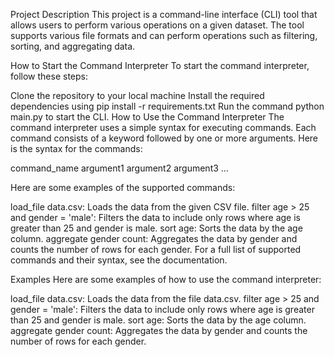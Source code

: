 Project Description
This project is a command-line interface (CLI) tool that allows users to perform various operations on a given dataset. The tool supports various file formats and can perform operations such as filtering, sorting, and aggregating data.

How to Start the Command Interpreter
To start the command interpreter, follow these steps:

Clone the repository to your local machine
Install the required dependencies using pip install -r requirements.txt
Run the command python main.py to start the CLI.
How to Use the Command Interpreter
The command interpreter uses a simple syntax for executing commands. Each command consists of a keyword followed by one or more arguments. Here is the syntax for the commands:

command_name argument1 argument2 argument3 ...

Here are some examples of the supported commands:

load_file data.csv: Loads the data from the given CSV file.
filter age > 25 and gender = 'male': Filters the data to include only rows where age is greater than 25 and gender is male.
sort age: Sorts the data by the age column.
aggregate gender count: Aggregates the data by gender and counts the number of rows for each gender.
For a full list of supported commands and their syntax, see the documentation.

Examples
Here are some examples of how to use the command interpreter:

load_file data.csv: Loads the data from the file data.csv.
filter age > 25 and gender = 'male': Filters the data to include only rows where age is greater than 25 and gender is male.
sort age: Sorts the data by the age column.
aggregate gender count: Aggregates the data by gender and counts the number of rows for each gender.
